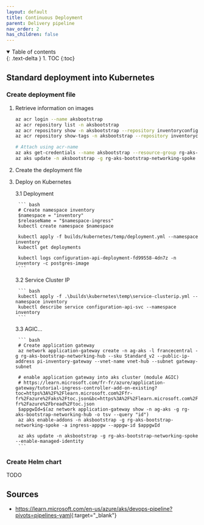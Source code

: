 ```yaml
---
layout: default
title: Continuous Deployment
parent: Delivery pipeline
nav_order: 2
has_children: false
---
```


<details open markdown="block">
  <summary>
    Table of contents
  </summary>
  {: .text-delta }
1. TOC
{:toc}
</details>

## Standard deployment into Kubernetes

### Create deployment file

1. Retrieve information on images

    ``` bash
    az acr login --name aksbootstrap
    az acr repository list -n aksbootstrap
    az acr repository show -n aksbootstrap --repository inventoryconfigurationapi
    az acr repository show-tags -n aksbootstrap --repository inventoryconfigurationapi

    # Attach using acr-name
    az aks get-credentials --name aksbootstrap --resource-group rg-aks-bootstrap-networking-spoke
    az aks update -n aksbootstrap -g rg-aks-bootstrap-networking-spoke --attach-acr aksbootstrap

    ```

2. Create the deployment file

3. Deploy on Kubernetes

    3.1 Deployment

        ``` bash
        # Create namespace inventory
        $namespace = "inventory"
        $releaseName = "$namespace-ingress"
        kubectl create namespace $namespace

        kubectl apply -f builds/kubernetes/temp/deployment.yml --namespace inventory
        kubectl get deployments

        kubectl logs configuration-api-deployment-fd99558-4dn7z -n inventory -c postgres-image
        ```

    3.2 Service Cluster IP

        ``` bash
        kubectl apply -f .\builds\kubernetes\temp\service-clusterip.yml --namespace inventory
        kubectl describe service configuration-api-svc --namespace inventory
        ```

    3.3 AGIC...

        ``` bash
        # Create application gateway
        az network application-gateway create -n ag-aks -l francecentral -g rg-aks-bootstrap-networking-hub --sku Standard_v2 --public-ip-address pi-inventory-gateway --vnet-name vnet-hub --subnet gateway-subnet

        # enable application gateway into aks cluster (module AGIC)
        # https://learn.microsoft.com/fr-fr/azure/application-gateway/tutorial-ingress-controller-add-on-existing?toc=https%3A%2F%2Flearn.microsoft.com%2Ffr-fr%2Fazure%2Faks%2Ftoc.json&bc=https%3A%2F%2Flearn.microsoft.com%2Ffr-fr%2Fazure%2Fbread%2Ftoc.json
        $appgwId=$(az network application-gateway show -n ag-aks -g rg-aks-bootstrap-networking-hub -o tsv --query "id")
        az aks enable-addons -n aksbootstrap -g rg-aks-bootstrap-networking-spoke -a ingress-appgw --appgw-id $appgwId

        az aks update -n aksbootstrap -g rg-aks-bootstrap-networking-spoke --enable-managed-identity
        ```

### Create Helm chart

TODO

## Sources

- <https://learn.microsoft.com/en-us/azure/aks/devops-pipeline?pivots=pipelines-yaml>{:target="_blank"}